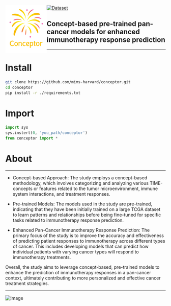 <a href="url"><img src="./misc/logo.jpg" align="left" height="150" width="130" ></a>
[![Dataset](https://img.shields.io/badge/datasets-ITRP-green)](https://github.com/)
## Concept-based pre-trained pan-cancer models for enhanced immunotherapy response prediction

-----

# Install
```bash
git clone https://github.com/mims-harvard/conceptor.git
cd conceptor
pip install -r ./requirements.txt
```


# Import
```python
import sys
sys.instert(0, 'you_path/conceptor')
from conceptor import *
```





# About
----


* Concept-based Approach: The study employs a concept-based methodology, which involves categorizing and analyzing various TIME-concepts or features related to the tumor microenvironment, immune system interactions, and treatment responses.

* Pre-trained Models: The models used in the study are pre-trained, indicating that they have been initially trained on a large TCGA dataset to learn patterns and relationships before being fine-tuned for specific tasks related to immunotherapy response prediction.

* Enhanced Pan-Cancer Immunotherapy Response Prediction: The primary focus of the study is to improve the accuracy and effectiveness of predicting patient responses to immunotherapy across different types of cancer. This includes developing models that can predict how individual patients with varying cancer types will respond to immunotherapy treatments.

Overall, the study aims to leverage concept-based, pre-trained models to enhance the prediction of immunotherapy responses in a pan-cancer context, ultimately contributing to more personalized and effective cancer treatment strategies.

----------

![image](https://github.com/mims-harvard/mims-responder/assets/21102929/0e0916fe-e040-4870-b5ac-0e1166ad188e)





